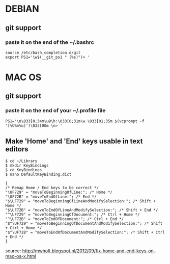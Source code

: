 # DEBIAN
## git support
### paste it on the end of the ~/.bashrc

```
source /etc/bash_completion.d/git
export PS1='\w$(__git_ps1 " (%s)")> '
```

# MAC OS
## git support
### paste it on the end of your ~/.profile file

```
PS1='\n\033[0;34m\u@\h:\033[0;31m\w \033[01;35m $(vcprompt -f '[%b%m%u]')\033[00m \n> '
```

## Make 'Home' and 'End' keys usable in text editors

```
$ cd ~/Library
$ mkdir KeyBindings
$ cd KeyBindings
$ nano DefaultKeyBinding.dict
```

```
{
/* Remap Home / End keys to be correct */
"\UF729" = "moveToBeginningOfLine:"; /* Home */
"\UF72B" = "moveToEndOfLine:"; /* End */
"$\UF729" = "moveToBeginningOfLineAndModifySelection:"; /* Shift + Home */
"$\UF72B" = "moveToEndOfLineAndModifySelection:"; /* Shift + End */
"^\UF729" = "moveToBeginningOfDocument:"; /* Ctrl + Home */
"^\UF72B" = "moveToEndOfDocument:"; /* Ctrl + End */
"$^\UF729" = "moveToBeginningOfDocumentAndModifySelection:"; /* Shift + Ctrl + Home */
"$^\UF72B" = "moveToEndOfDocumentAndModifySelection:"; /* Shift + Ctrl + End */
}
```

source:
http://mwholt.blogspot.nl/2012/09/fix-home-and-end-keys-on-mac-os-x.html